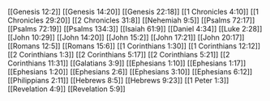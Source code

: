 [[Genesis 12:2]]
[[Genesis 14:20]]
[[Genesis 22:18]]
[[1 Chronicles 4:10]]
[[1 Chronicles 29:20]]
[[2 Chronicles 31:8]]
[[Nehemiah 9:5]]
[[Psalms 72:17]]
[[Psalms 72:19]]
[[Psalms 134:3]]
[[Isaiah 61:9]]
[[Daniel 4:34]]
[[Luke 2:28]]
[[John 10:29]]
[[John 14:20]]
[[John 15:2]]
[[John 17:21]]
[[John 20:17]]
[[Romans 12:5]]
[[Romans 15:6]]
[[1 Corinthians 1:30]]
[[1 Corinthians 12:12]]
[[2 Corinthians 1:3]]
[[2 Corinthians 5:17]]
[[2 Corinthians 5:21]]
[[2 Corinthians 11:31]]
[[Galatians 3:9]]
[[Ephesians 1:10]]
[[Ephesians 1:17]]
[[Ephesians 1:20]]
[[Ephesians 2:6]]
[[Ephesians 3:10]]
[[Ephesians 6:12]]
[[Philippians 2:11]]
[[Hebrews 8:5]]
[[Hebrews 9:23]]
[[1 Peter 1:3]]
[[Revelation 4:9]]
[[Revelation 5:9]]

